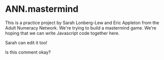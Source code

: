 # ANN.mastermind

This is a practice project by Sarah Lonberg-Lew and Eric Appleton from the Adult Numeracy Network. We're trying to build a mastermind game. We're hoping that we can write Javascript code together here.

Sarah can edit it too!

Is this comment okay?
